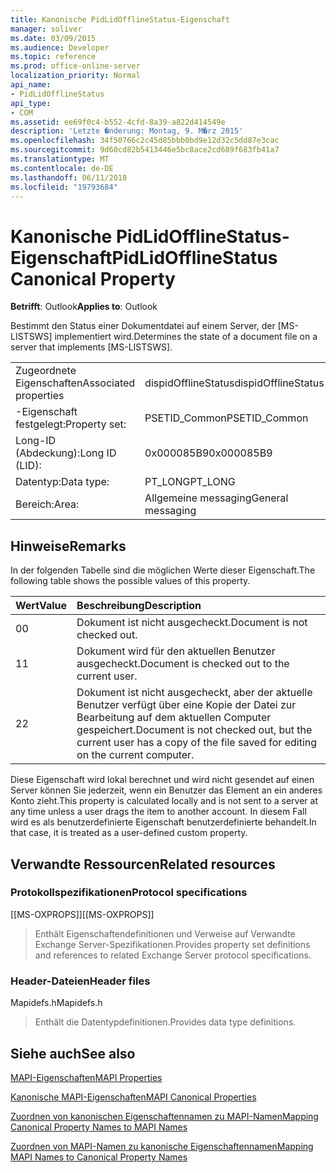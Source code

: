 ```yaml
---
title: Kanonische PidLidOfflineStatus-Eigenschaft
manager: soliver
ms.date: 03/09/2015
ms.audience: Developer
ms.topic: reference
ms.prod: office-online-server
localization_priority: Normal
api_name:
- PidLidOfflineStatus
api_type:
- COM
ms.assetid: ee69f0c4-b552-4cfd-8a39-a822d414549e
description: 'Letzte �nderung: Montag, 9. M�rz 2015'
ms.openlocfilehash: 34f50766c2c45d85bbb0bd9e12d32c5dd87e3cac
ms.sourcegitcommit: 9d60cd82b5413446e5bc8ace2cd689f683fb41a7
ms.translationtype: MT
ms.contentlocale: de-DE
ms.lasthandoff: 06/11/2018
ms.locfileid: "19793684"
---
```

# <a name="pidlidofflinestatus-canonical-property"></a><span data-ttu-id="0665c-103">Kanonische PidLidOfflineStatus-Eigenschaft</span><span class="sxs-lookup"><span data-stu-id="0665c-103">PidLidOfflineStatus Canonical Property</span></span>

  
  
<span data-ttu-id="0665c-104">**Betrifft**: Outlook</span><span class="sxs-lookup"><span data-stu-id="0665c-104">**Applies to**: Outlook</span></span> 
  
<span data-ttu-id="0665c-105">Bestimmt den Status einer Dokumentdatei auf einem Server, der [MS-LISTSWS] implementiert wird.</span><span class="sxs-lookup"><span data-stu-id="0665c-105">Determines the state of a document file on a server that implements [MS-LISTSWS].</span></span>
  
|||
|:-----|:-----|
|<span data-ttu-id="0665c-106">Zugeordnete Eigenschaften</span><span class="sxs-lookup"><span data-stu-id="0665c-106">Associated properties</span></span>  <br/> |<span data-ttu-id="0665c-107">dispidOfflineStatus</span><span class="sxs-lookup"><span data-stu-id="0665c-107">dispidOfflineStatus</span></span>  <br/> |
|<span data-ttu-id="0665c-108">-Eigenschaft festgelegt:</span><span class="sxs-lookup"><span data-stu-id="0665c-108">Property set:</span></span>  <br/> |<span data-ttu-id="0665c-109">PSETID_Common</span><span class="sxs-lookup"><span data-stu-id="0665c-109">PSETID_Common</span></span>  <br/> |
|<span data-ttu-id="0665c-110">Long-ID (Abdeckung):</span><span class="sxs-lookup"><span data-stu-id="0665c-110">Long ID (LID):</span></span>  <br/> |<span data-ttu-id="0665c-111">0x000085B9</span><span class="sxs-lookup"><span data-stu-id="0665c-111">0x000085B9</span></span>  <br/> |
|<span data-ttu-id="0665c-112">Datentyp:</span><span class="sxs-lookup"><span data-stu-id="0665c-112">Data type:</span></span>  <br/> |<span data-ttu-id="0665c-113">PT_LONG</span><span class="sxs-lookup"><span data-stu-id="0665c-113">PT_LONG</span></span>  <br/> |
|<span data-ttu-id="0665c-114">Bereich:</span><span class="sxs-lookup"><span data-stu-id="0665c-114">Area:</span></span>  <br/> |<span data-ttu-id="0665c-115">Allgemeine messaging</span><span class="sxs-lookup"><span data-stu-id="0665c-115">General messaging</span></span>  <br/> |
   
## <a name="remarks"></a><span data-ttu-id="0665c-116">Hinweise</span><span class="sxs-lookup"><span data-stu-id="0665c-116">Remarks</span></span>

<span data-ttu-id="0665c-117">In der folgenden Tabelle sind die möglichen Werte dieser Eigenschaft.</span><span class="sxs-lookup"><span data-stu-id="0665c-117">The following table shows the possible values of this property.</span></span>
  
|<span data-ttu-id="0665c-118">**Wert**</span><span class="sxs-lookup"><span data-stu-id="0665c-118">**Value**</span></span>|<span data-ttu-id="0665c-119">**Beschreibung**</span><span class="sxs-lookup"><span data-stu-id="0665c-119">**Description**</span></span>|
|:-----|:-----|
|<span data-ttu-id="0665c-120">0</span><span class="sxs-lookup"><span data-stu-id="0665c-120">0</span></span>  <br/> |<span data-ttu-id="0665c-121">Dokument ist nicht ausgecheckt.</span><span class="sxs-lookup"><span data-stu-id="0665c-121">Document is not checked out.</span></span>  <br/> |
|<span data-ttu-id="0665c-122">1</span><span class="sxs-lookup"><span data-stu-id="0665c-122">1</span></span>  <br/> |<span data-ttu-id="0665c-123">Dokument wird für den aktuellen Benutzer ausgecheckt.</span><span class="sxs-lookup"><span data-stu-id="0665c-123">Document is checked out to the current user.</span></span>  <br/> |
|<span data-ttu-id="0665c-124">2</span><span class="sxs-lookup"><span data-stu-id="0665c-124">2</span></span>  <br/> |<span data-ttu-id="0665c-125">Dokument ist nicht ausgecheckt, aber der aktuelle Benutzer verfügt über eine Kopie der Datei zur Bearbeitung auf dem aktuellen Computer gespeichert.</span><span class="sxs-lookup"><span data-stu-id="0665c-125">Document is not checked out, but the current user has a copy of the file saved for editing on the current computer.</span></span>  <br/> |
   
<span data-ttu-id="0665c-126">Diese Eigenschaft wird lokal berechnet und wird nicht gesendet auf einen Server können Sie jederzeit, wenn ein Benutzer das Element an ein anderes Konto zieht.</span><span class="sxs-lookup"><span data-stu-id="0665c-126">This property is calculated locally and is not sent to a server at any time unless a user drags the item to another account.</span></span> <span data-ttu-id="0665c-127">In diesem Fall wird es als benutzerdefinierte Eigenschaft benutzerdefinierte behandelt.</span><span class="sxs-lookup"><span data-stu-id="0665c-127">In that case, it is treated as a user-defined custom property.</span></span>
  
## <a name="related-resources"></a><span data-ttu-id="0665c-128">Verwandte Ressourcen</span><span class="sxs-lookup"><span data-stu-id="0665c-128">Related resources</span></span>

### <a name="protocol-specifications"></a><span data-ttu-id="0665c-129">Protokollspezifikationen</span><span class="sxs-lookup"><span data-stu-id="0665c-129">Protocol specifications</span></span>

<span data-ttu-id="0665c-130">[[MS-OXPROPS]]</span><span class="sxs-lookup"><span data-stu-id="0665c-130">[[MS-OXPROPS]]</span></span> 
  
> <span data-ttu-id="0665c-131">Enthält Eigenschaftendefinitionen und Verweise auf Verwandte Exchange Server-Spezifikationen.</span><span class="sxs-lookup"><span data-stu-id="0665c-131">Provides property set definitions and references to related Exchange Server protocol specifications.</span></span>
    
### <a name="header-files"></a><span data-ttu-id="0665c-132">Header-Dateien</span><span class="sxs-lookup"><span data-stu-id="0665c-132">Header files</span></span>

<span data-ttu-id="0665c-133">Mapidefs.h</span><span class="sxs-lookup"><span data-stu-id="0665c-133">Mapidefs.h</span></span>
  
> <span data-ttu-id="0665c-134">Enthält die Datentypdefinitionen.</span><span class="sxs-lookup"><span data-stu-id="0665c-134">Provides data type definitions.</span></span>
    
## <a name="see-also"></a><span data-ttu-id="0665c-135">Siehe auch</span><span class="sxs-lookup"><span data-stu-id="0665c-135">See also</span></span>



[<span data-ttu-id="0665c-136">MAPI-Eigenschaften</span><span class="sxs-lookup"><span data-stu-id="0665c-136">MAPI Properties</span></span>](mapi-properties.md)
  
[<span data-ttu-id="0665c-137">Kanonische MAPI-Eigenschaften</span><span class="sxs-lookup"><span data-stu-id="0665c-137">MAPI Canonical Properties</span></span>](mapi-canonical-properties.md)
  
[<span data-ttu-id="0665c-138">Zuordnen von kanonischen Eigenschaftennamen zu MAPI-Namen</span><span class="sxs-lookup"><span data-stu-id="0665c-138">Mapping Canonical Property Names to MAPI Names</span></span>](mapping-canonical-property-names-to-mapi-names.md)
  
[<span data-ttu-id="0665c-139">Zuordnen von MAPI-Namen zu kanonische Eigenschaftennamen</span><span class="sxs-lookup"><span data-stu-id="0665c-139">Mapping MAPI Names to Canonical Property Names</span></span>](mapping-mapi-names-to-canonical-property-names.md)

